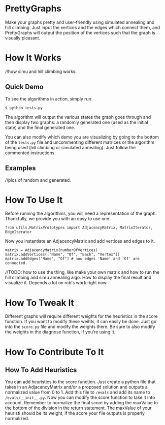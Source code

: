 # PrettyGraphs

Make your graphs pretty and user-friendly using simulated annealing and hill climbing. Just input the vertices and the edges which connect them, and PrettyGraphs will output the position of the vertices such that the graph is visually pleasant.

How It Works
============
//how simu and hill climbing works.

Quick Demo
----------
To see the algorithms in action, simply run:
```
$ python tests.py
```
The algorithm will output the various states the graph goes through and then display two graphs: a randomly generated one (used as the initial state) and the final generated one.

You can also modify which demo you are visualizing by going to the bottom of the `tests.py` file and uncommenting different matrices or the algorithm being used (hill climbing or simulated annealing). Just follow the commented instructions.

Examples
--------
//pics of random and generated.

How To Use It
=============
Before running the algorithms, you will need a representation of the graph. Thankfully, we provide you with an easy to use one.
```
from utils.MatrixPrototypes import AdjacencyMatrix, MatrixIterator, EdgeIterator
```
Now you instantiate an AdjacencyMatrix and add vertices and edges to it.
```
matrix = AdjacencyMatrix(numberOfVertices)
matrix.addVertices(["Name", "Of", "Each", "Vertex"])
matrix.addEdges("Name", "Of") # now edges 'Name' and 'Of' are connected.
```

//TODO: how to use the thing, like make your own matrix and how to run the hill climbing and simu annealing algo. How to display the final result and visualize it. Depends a lot on rob's work right now.

How To Tweak It
===============
Different graphs will require different weights for the heuristics in the score function. If you want to modify these weihts, it can easily be done. Just go into the `score.py` file and modify the weights there. Be sure to also modify the weights in the diagnose function, if you're using it.

How To Contribute To It
=======================
How To Add Heuristics
---------------------
You can add heuristics to the score function. Just create a python file that takes in an AdjacencyMatrix and/or a proposed solution and outputs a normalized value from 0 to 1. Add this file to `/evals` and add its name to `/evals/__init__.py`. Now you can modify the score function to take it into account. Remember to normalize the final score by adding the maxValue to the bottom of the division in the return statement. The maxValue of your heuristi should be its weight, if the score your file outputs is properly normalized.


